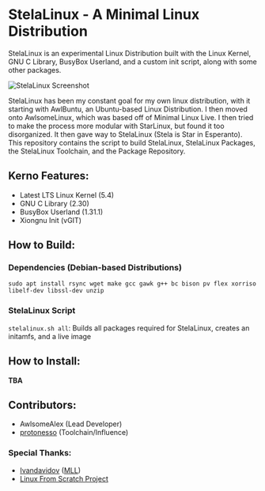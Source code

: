 # StelaLinux - A Minimal Linux Distribution
StelaLinux is an experimental Linux Distribution built with the Linux Kernel, GNU C Library, BusyBox Userland, and a custom init script, along with some other packages. 

![StelaLinux Screenshot](https://i.imgur.com/g6GE5Gu.png)

StelaLinux has been my constant goal for my own linux distribution, with it starting with AwlBuntu, an Ubuntu-based Linux Distribution. I then moved onto AwlsomeLinux, which was based off of Minimal Linux Live. I then tried to make the process more modular with StarLinux, but found it too disorganized. It then gave way to StelaLinux (Stela is Star in Esperanto). This repository contains the script to build StelaLinux, StelaLinux Packages, the StelaLinux Toolchain, and the Package Repository. 

## Kerno Features:
* Latest LTS Linux Kernel (5.4)
* GNU C Library (2.30)
* BusyBox Userland (1.31.1)
* Xiongnu Init (vGIT)

## How to Build:
### Dependencies (Debian-based Distributions)
`sudo apt install rsync wget make gcc gawk g++ bc bison pv flex xorriso libelf-dev libssl-dev unzip`

### StelaLinux Script
`stelalinux.sh all`: Builds all packages required for StelaLinux, creates an initamfs, and a live image

## How to Install:
**TBA**

## Contributors:
* AwlsomeAlex (Lead Developer)
* [protonesso](https://github.com/protonesso) (Toolchain/Influence)

### Special Thanks:
* [Ivandavidov](https://github.com/ivandavidov) ([MLL](https://github.com/ivandavidov/minimal))
* [Linux From Scratch Project](http://www.linuxfromscratch.org/)
